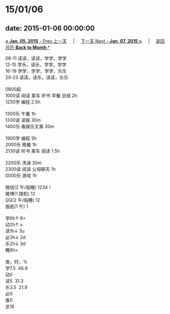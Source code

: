 # 15/01/06

date: 2015-01-06 00:00:00
---
[**< Jan. 05, 2015** - Prev 上一天](/lifelogs/2015/01/d05.html) &nbsp; &nbsp; | &nbsp; &nbsp; [下一天 Next - **Jan. 07, 2015 >**](/lifelogs/2015/01/d07.html) &nbsp; &nbsp; |  &nbsp; &nbsp; [返回月历 **Back to Month ^**](/lifelogs/2015/01/index.html)
<br/><div>08-11 读读，读读，学学，学学<br/>12-15 学乐，读乐，学学，学学<br/>16-19 学学，学学，学学，乐乐<br/>20-23 读读，读乐，读读，乐乐<div><br/></div>0800起<br/>1000读 阅读 乘车 听书 早餐 总结 2h<br/>1230学 编程 2.5h<div><br/></div>1300乐 午餐 1h<br/>1330读 读报 30m</div><div>1400乐 看娱乐文章 30m<br/><br/></div><div>1900学 编程 5h</div><div>2000乐 晚餐 1h</div><div>2130读 听书 乘车 阅读 1.5h</div><div><br/></div><div>2200乐 洗澡 30m</div><div>2300读 阅读 父母聊天 1h</div><div><div>0000乐 游戏 1h</div><div><br/></div><div>微信(2 午/临睡) 1234！</div>微博(1 随机) 12<br/>QQ(2 午/临睡) 12<br/>报纸(1 午) 1<div><br/></div>学6h↑ 8=<br/>动2h↑ x<br/>读1h↓ 3u<br/>必3h↓ 2d<br/>乐2h↓ 3d<br/>睡8h=<div><br/></div>类，时，%<br/>学7.5  46.9<br/>动0<br/>读5  31.3<br/>乐3.5  21.9<br/>必0<br/>废0<br/>总16</div>

